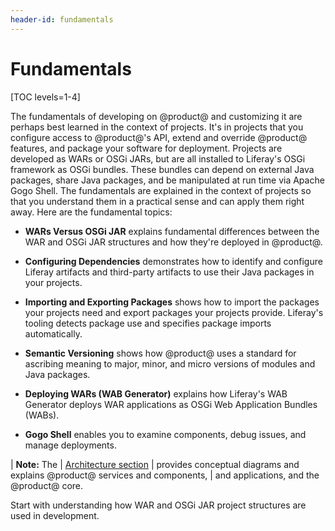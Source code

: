```yaml
---
header-id: fundamentals
---
```


# Fundamentals

[TOC levels=1-4]

The fundamentals of developing on @product@ and customizing it are perhaps best
learned in the context of projects. It's in projects that you configure access
to @product@'s API, extend and override @product@ features, and package your
software for deployment. Projects are developed as WARs or OSGi JARs, but are
all installed to Liferay's OSGi framework as OSGi bundles. These bundles can
depend on external Java packages, share Java packages, and be manipulated at run
time via Apache Gogo Shell. The fundamentals are explained in the context of
projects so that you understand them in a practical sense and can apply them
right away. Here are the fundamental topics:

-   **WARs Versus OSGi JAR** explains fundamental differences between the WAR 
    and OSGi JAR structures and how they're deployed in @product@. 

-   **Configuring Dependencies** demonstrates how to identify and configure 
    Liferay artifacts and third-party artifacts to use their Java packages in
    your projects. 

-   **Importing and Exporting Packages** shows how to import the packages your 
    projects need and export packages your projects provide. Liferay's tooling
    detects package use and specifies package imports automatically. 

-   **Semantic Versioning** shows how @product@ uses a standard for ascribing 
    meaning to major, minor, and micro versions of modules and Java packages. 

-   **Deploying WARs (WAB Generator)** explains how Liferay's WAB Generator 
    deploys WAR applications as OSGi Web Application Bundles (WABs). 

-   **Gogo Shell** enables you to examine components, debug issues, and manage 
    deployments. 

| **Note:** The
| [Architecture section](/docs/7-2/customization/-/knowledge_base/c/architecture)
| provides conceptual diagrams and explains @product@ services and components, 
| and applications, and the @product@ core. 

Start with understanding how WAR and OSGi JAR project structures are used in
development. 
